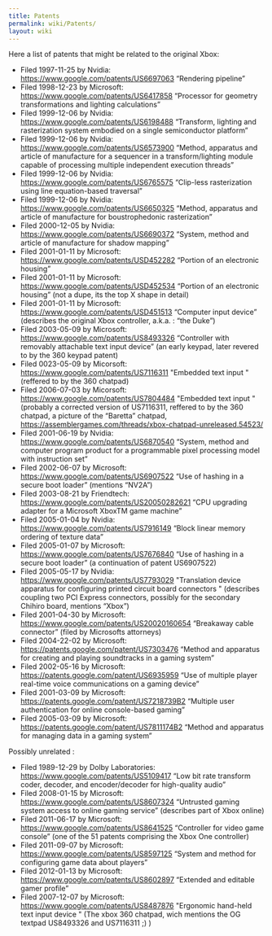 ```yaml
---
title: Patents
permalink: wiki/Patents/
layout: wiki
---
```


Here a list of patents that might be related to the original Xbox:

-   Filed 1997-11-25 by Nvidia:
    <https://www.google.com/patents/US6697063> “Rendering pipeline”
-   Filed 1998-12-23 by Microsoft:
    <https://www.google.com/patents/US6417858> “Processor for geometry
    transformations and lighting calculations”
-   Filed 1999-12-06 by Nvidia:
    <https://www.google.com/patents/US6198488> “Transform, lighting and
    rasterization system embodied on a single semiconductor platform”
-   Filed 1999-12-06 by Nvidia:
    <https://www.google.com/patents/US6573900> “Method, apparatus and
    article of manufacture for a sequencer in a transform/lighting
    module capable of processing multiple independent execution threads”
-   Filed 1999-12-06 by Nvidia:
    <https://www.google.com/patents/US6765575> “Clip-less rasterization
    using line equation-based traversal”
-   Filed 1999-12-06 by Nvidia:
    <https://www.google.com/patents/US6650325> “Method, apparatus and
    article of manufacture for boustrophedonic rasterization”
-   Filed 2000-12-05 by Nvidia:
    <https://www.google.com/patents/US6690372> “System, method and
    article of manufacture for shadow mapping”
-   Filed 2001-01-11 by Microsoft:
    <https://www.google.com/patents/USD452282> “Portion of an electronic
    housing”
-   Filed 2001-01-11 by Microsoft:
    <https://www.google.com/patents/USD452534> “Portion of an electronic
    housing” (not a dupe, its the top X shape in detail)
-   Filed 2001-01-11 by Microsoft:
    <https://www.google.com/patents/USD451513> “Computer input device”
    (describes the original Xbox controller, a.k.a. : “the Duke”)
-   Filed 2003-05-09 by Microsoft:
    <https://www.google.com/patents/US8493326> “Controller with
    removably attachable text input device” (an early keypad, later
    revered to by the 360 keypad patent)
-   Filed 0023-05-09 by Micorsoft:
    <https://www.google.com/patents/US7116311> "Embedded text input "
    (reffered to by the 360 chatpad)
-   Filed 2006-07-03 by Micorsoft:
    <https://www.google.com/patents/US7804484> "Embedded text input "
    (probably a corrected version of US7116311, reffered to by the 360
    chatpad, a picture of the “Baretta” chatpad,
    <https://assemblergames.com/threads/xbox-chatpad-unreleased.54523/>
-   Filed 2001-06-19 by Nvidia:
    <https://www.google.com/patents/US6870540> “System, method and
    computer program product for a programmable pixel processing model
    with instruction set”
-   Filed 2002-06-07 by Microsoft:
    <https://www.google.com/patents/US6907522> “Use of hashing in a
    secure boot loader” (mentions “NV2A”)
-   Filed 2003-08-21 by Friendtech:
    <https://www.google.com/patents/US20050282621> “CPU upgrading
    adapter for a Microsoft XboxTM game machine”
-   Filed 2005-01-04 by Nvidia:
    <https://www.google.com/patents/US7916149> “Block linear memory
    ordering of texture data”
-   Filed 2005-01-07 by Microsoft:
    <https://www.google.com/patents/US7676840> “Use of hashing in a
    secure boot loader” (a continuation of patent US6907522)
-   Filed 2005-05-17 by Nvidia:
    <https://www.google.com/patents/US7793029> "Translation device
    apparatus for configuring printed circuit board connectors "
    (describes coupling two PCI Express connectors, possibly for the
    secondary Chihiro board, mentions “Xbox”)
-   Filed 2001-04-30 by Microsoft:
    <https://www.google.com/patents/US20020160654> “Breakaway cable
    connector” (filed by Microsofts attorneys)
-   Filed 2004-22-02 by Microsoft:
    <https://patents.google.com/patent/US7303476> “Method and apparatus
    for creating and playing soundtracks in a gaming system”
-   Filed 2002-05-16 by Microsoft:
    <https://patents.google.com/patent/US6935959> “Use of multiple
    player real-time voice communications on a gaming device”
-   Filed 2001-03-09 by Microsoft:
    <https://patents.google.com/patent/US7218739B2> “Multiple user
    authentication for online console-based gaming”
-   Filed 2005-03-09 by Microsoft:
    <https://patents.google.com/patent/US7811174B2> “Method and
    apparatus for managing data in a gaming system”

Possibly unrelated :

-   Filed 1989-12-29 by Dolby Laboratories:
    <https://www.google.com/patents/US5109417> “Low bit rate transform
    coder, decoder, and encoder/decoder for high-quality audio”
-   Filed 2008-01-15 by Microsoft:
    <https://www.google.com/patents/US8607324> “Untrusted gaming system
    access to online gaming service” (describes part of Xbox online)
-   Filed 2011-06-17 by Microsoft:
    <https://www.google.com/patents/US8641525> “Controller for video
    game console” (one of the 51 patents comprising the Xbox One
    controller)
-   Filed 2011-09-07 by Microsoft:
    <https://www.google.com/patents/US8597125> “System and method for
    configuring game data about players”
-   Filed 2012-01-13 by Microsoft:
    <https://www.google.com/patents/US8602897> “Extended and editable
    gamer profile”
-   Filed 2007-12-07 by Microsoft:
    <https://www.google.com/patents/US8487876> "Ergonomic hand-held text
    input device " (The xbox 360 chatpad, wich mentions the OG textpad
    US8493326 and US7116311 ;) )

